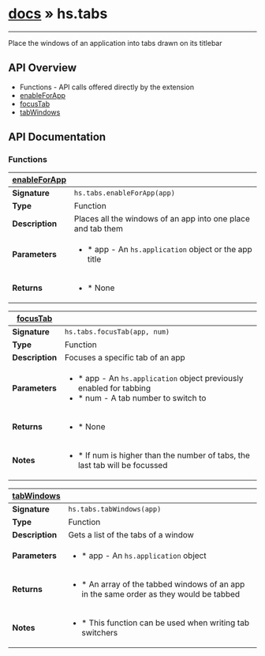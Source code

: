 # [docs](index.md) » hs.tabs
---

Place the windows of an application into tabs drawn on its titlebar

## API Overview
* Functions - API calls offered directly by the extension
 * [enableForApp](#enableForApp)
 * [focusTab](#focusTab)
 * [tabWindows](#tabWindows)

## API Documentation

### Functions

| [enableForApp](#enableForApp)         |                                                                                     |
| --------------------------------------------|-------------------------------------------------------------------------------------|
| **Signature**                               | `hs.tabs.enableForApp(app)`                                                                    |
| **Type**                                    | Function                                                                     |
| **Description**                             | Places all the windows of an app into one place and tab them                                                                     |
| **Parameters**                              | <ul><li> * app - An `hs.application` object or the app title</li></ul> |
| **Returns**                                 | <ul><li> * None</li></ul>          |

| [focusTab](#focusTab)         |                                                                                     |
| --------------------------------------------|-------------------------------------------------------------------------------------|
| **Signature**                               | `hs.tabs.focusTab(app, num)`                                                                    |
| **Type**                                    | Function                                                                     |
| **Description**                             | Focuses a specific tab of an app                                                                     |
| **Parameters**                              | <ul><li> * app - An `hs.application` object previously enabled for tabbing</li><li> * num - A tab number to switch to</li></ul> |
| **Returns**                                 | <ul><li> * None</li></ul>          |
| **Notes**                                   | <ul><li> * If num is higher than the number of tabs, the last tab will be focussed</li></ul>                |

| [tabWindows](#tabWindows)         |                                                                                     |
| --------------------------------------------|-------------------------------------------------------------------------------------|
| **Signature**                               | `hs.tabs.tabWindows(app)`                                                                    |
| **Type**                                    | Function                                                                     |
| **Description**                             | Gets a list of the tabs of a window                                                                     |
| **Parameters**                              | <ul><li> * app - An `hs.application` object</li></ul> |
| **Returns**                                 | <ul><li> * An array of the tabbed windows of an app in the same order as they would be tabbed</li></ul>          |
| **Notes**                                   | <ul><li> * This function can be used when writing tab switchers</li></ul>                |

